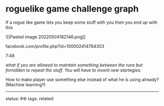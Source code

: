 # roguelike game challenge graph 
If a rogue like game lets you keep some stuff with you then you end up with this

![[Pasted image 20220504182146.png]]

facebook.com/profile.php?id=100002414784303

7:48

*what if you are allowed to maintain something between the runs but fornidden to repeat the stuff. You will have to invent new startegies.*


How to make player use something else instead of what he is using already? (Machine learning?)

---
status: #⚙️ 
tags: 
related: 